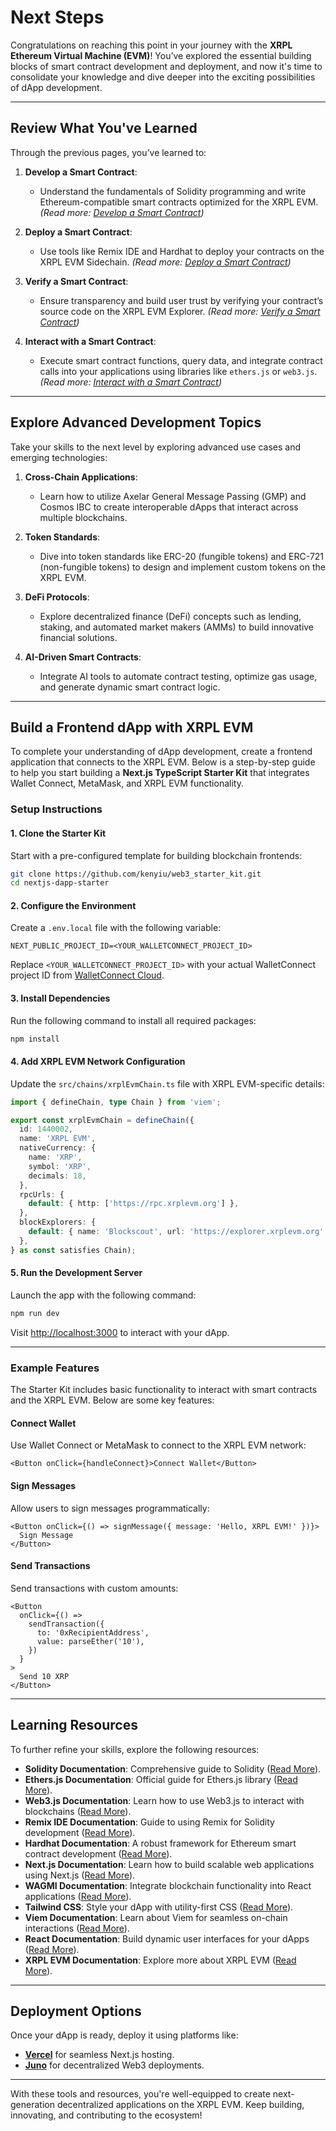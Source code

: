 # Next Steps

Congratulations on reaching this point in your journey with the **XRPL Ethereum Virtual Machine (EVM)**! You’ve explored the essential building blocks of smart contract development and deployment, and now it's time to consolidate your knowledge and dive deeper into the exciting possibilities of dApp development.

---

## Review What You've Learned

Through the previous pages, you’ve learned to:

1. **Develop a Smart Contract**:
   - Understand the fundamentals of Solidity programming and write Ethereum-compatible smart contracts optimized for the XRPL EVM.  
   *(Read more: [Develop a Smart Contract](./develop-a-smart-contract.md))*

2. **Deploy a Smart Contract**:
   - Use tools like Remix IDE and Hardhat to deploy your contracts on the XRPL EVM Sidechain.
   *(Read more: [Deploy a Smart Contract](./deploy-the-smart-contract.md))*

3. **Verify a Smart Contract**:
   - Ensure transparency and build user trust by verifying your contract’s source code on the XRPL EVM Explorer.
   *(Read more: [Verify a Smart Contract](./verify-the-smart-contract.md))*

4. **Interact with a Smart Contract**:
   - Execute smart contract functions, query data, and integrate contract calls into your applications using libraries like `ethers.js` or `web3.js`.
   *(Read more: [Interact with a Smart Contract](./interact-with-the-smart-contract.md))*

---

## Explore Advanced Development Topics

Take your skills to the next level by exploring advanced use cases and emerging technologies:

1. **Cross-Chain Applications**:
   - Learn how to utilize Axelar General Message Passing (GMP) and Cosmos IBC to create interoperable dApps that interact across multiple blockchains.

2. **Token Standards**:
   - Dive into token standards like ERC-20 (fungible tokens) and ERC-721 (non-fungible tokens) to design and implement custom tokens on the XRPL EVM.

3. **DeFi Protocols**:
   - Explore decentralized finance (DeFi) concepts such as lending, staking, and automated market makers (AMMs) to build innovative financial solutions.

4. **AI-Driven Smart Contracts**:
   - Integrate AI tools to automate contract testing, optimize gas usage, and generate dynamic smart contract logic.

---

## Build a Frontend dApp with XRPL EVM

To complete your understanding of dApp development, create a frontend application that connects to the XRPL EVM. Below is a step-by-step guide to help you start building a **Next.js TypeScript Starter Kit** that integrates Wallet Connect, MetaMask, and XRPL EVM functionality.

### Setup Instructions

#### 1. Clone the Starter Kit
Start with a pre-configured template for building blockchain frontends:

```bash
git clone https://github.com/kenyiu/web3_starter_kit.git
cd nextjs-dapp-starter
```

#### 2. Configure the Environment
Create a `.env.local` file with the following variable:
```plaintext
NEXT_PUBLIC_PROJECT_ID=<YOUR_WALLETCONNECT_PROJECT_ID>
```
Replace `<YOUR_WALLETCONNECT_PROJECT_ID>` with your actual WalletConnect project ID from [WalletConnect Cloud](https://cloud.walletconnect.com/).

#### 3. Install Dependencies
Run the following command to install all required packages:
```bash
npm install
```

#### 4. Add XRPL EVM Network Configuration
Update the `src/chains/xrplEvmChain.ts` file with XRPL EVM-specific details:
```typescript
import { defineChain, type Chain } from 'viem';

export const xrplEvmChain = defineChain({
  id: 1440002,
  name: 'XRPL EVM',
  nativeCurrency: {
    name: 'XRP',
    symbol: 'XRP',
    decimals: 18,
  },
  rpcUrls: {
    default: { http: ['https://rpc.xrplevm.org'] },
  },
  blockExplorers: {
    default: { name: 'Blockscout', url: 'https://explorer.xrplevm.org' },
  },
} as const satisfies Chain);
```

#### 5. Run the Development Server
Launch the app with the following command:
```bash
npm run dev
```
Visit [http://localhost:3000](http://localhost:3000) to interact with your dApp.

---

### Example Features

The Starter Kit includes basic functionality to interact with smart contracts and the XRPL EVM. Below are some key features:

#### Connect Wallet
Use Wallet Connect or MetaMask to connect to the XRPL EVM network:
```tsx
<Button onClick={handleConnect}>Connect Wallet</Button>
```

#### Sign Messages
Allow users to sign messages programmatically:
```tsx
<Button onClick={() => signMessage({ message: 'Hello, XRPL EVM!' })}>
  Sign Message
</Button>
```

#### Send Transactions
Send transactions with custom amounts:
```tsx
<Button
  onClick={() =>
    sendTransaction({
      to: '0xRecipientAddress',
      value: parseEther('10'),
    })
  }
>
  Send 10 XRP
</Button>
```

---

## Learning Resources

To further refine your skills, explore the following resources:

- **Solidity Documentation**: Comprehensive guide to Solidity ([Read More](https://docs.soliditylang.org/)).
- **Ethers.js Documentation**: Official guide for Ethers.js library ([Read More](https://docs.ethers.io/v5/)).
- **Web3.js Documentation**: Learn how to use Web3.js to interact with blockchains ([Read More](https://web3js.readthedocs.io/)).
- **Remix IDE Documentation**: Guide to using Remix for Solidity development ([Read More](https://remix-ide.readthedocs.io/)).
- **Hardhat Documentation**: A robust framework for Ethereum smart contract development ([Read More](https://hardhat.org/docs)).
- **Next.js Documentation**: Learn how to build scalable web applications using Next.js ([Read More](https://nextjs.org/docs)).
- **WAGMI Documentation**: Integrate blockchain functionality into React applications ([Read More](https://wagmi.sh/react/getting-started)).
- **Tailwind CSS**: Style your dApp with utility-first CSS ([Read More](https://tailwindcss.com/docs)).
- **Viem Documentation**: Learn about Viem for seamless on-chain interactions ([Read More](https://viem.sh/docs/getting-started)).
- **React Documentation**: Build dynamic user interfaces for your dApps ([Read More](https://react.dev/)).
- **XRPL EVM Documentation**: Explore more about XRPL EVM ([Read More](https://docs.xrplevm.org)).

---

## Deployment Options

Once your dApp is ready, deploy it using platforms like:

- **[Vercel](https://vercel.com)** for seamless Next.js hosting.
- **[Juno](https://juno.build)** for decentralized Web3 deployments.

---

With these tools and resources, you're well-equipped to create next-generation decentralized applications on the XRPL EVM. Keep building, innovating, and contributing to the ecosystem!